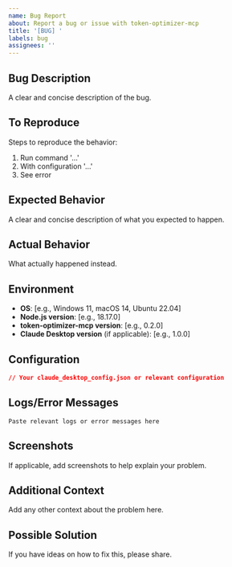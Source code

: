```yaml
---
name: Bug Report
about: Report a bug or issue with token-optimizer-mcp
title: '[BUG] '
labels: bug
assignees: ''
---
```


## Bug Description
A clear and concise description of the bug.

## To Reproduce
Steps to reproduce the behavior:
1. Run command '...'
2. With configuration '...'
3. See error

## Expected Behavior
A clear and concise description of what you expected to happen.

## Actual Behavior
What actually happened instead.

## Environment
- **OS**: [e.g., Windows 11, macOS 14, Ubuntu 22.04]
- **Node.js version**: [e.g., 18.17.0]
- **token-optimizer-mcp version**: [e.g., 0.2.0]
- **Claude Desktop version** (if applicable): [e.g., 1.0.0]

## Configuration
```json
// Your claude_desktop_config.json or relevant configuration
```

## Logs/Error Messages
```
Paste relevant logs or error messages here
```

## Screenshots
If applicable, add screenshots to help explain your problem.

## Additional Context
Add any other context about the problem here.

## Possible Solution
If you have ideas on how to fix this, please share.
